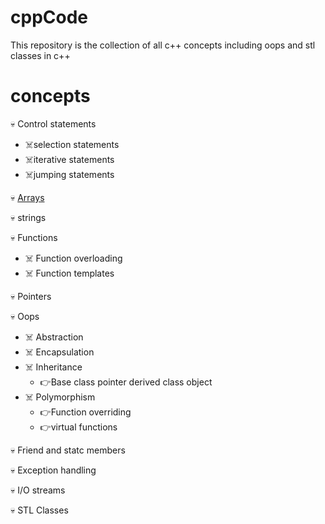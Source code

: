 # cppCode
This repository is the collection of all c++ concepts including oops and stl classes in c++

# concepts
:skull: Control statements<br/>
  - :skull_and_crossbones:selection statements<br/>
  - :skull_and_crossbones:iterative statements<br/>
  - :skull_and_crossbones:jumping statements<br/>

:skull: [Arrays](https://github.com/shivank96/cppCode/tree/main/Arrays)<br/>

:skull: strings<br/>

:skull: Functions<br/>
  - :skull_and_crossbones: Function overloading<br/>
  - :skull_and_crossbones: Function templates<br/>

:skull: Pointers<br/>

:skull: Oops<br/>
  - :skull_and_crossbones: Abstraction<br/>
  - :skull_and_crossbones: Encapsulation<br/>
  - :skull_and_crossbones: Inheritance<br/>
       - :point_right:Base class pointer derived class object<br/>
  - :skull_and_crossbones: Polymorphism<br/>
       -   :point_right:Function overriding<br/>
       -   :point_right:virtual functions<br/>

:skull: Friend and statc members<br/>

:skull: Exception handling<br/>

:skull: I/O streams<br/>

:skull: STL Classes<br/>
